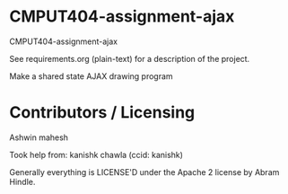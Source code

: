 <!-- @format -->

# CMPUT404-assignment-ajax

CMPUT404-assignment-ajax

See requirements.org (plain-text) for a description of the project.

Make a shared state AJAX drawing program

# Contributors / Licensing

Ashwin mahesh

Took help from: kanishk chawla (ccid: kanishk)

Generally everything is LICENSE'D under the Apache 2 license by Abram Hindle.
